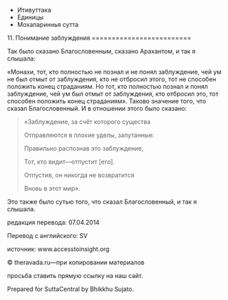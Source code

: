 









* Итивуттака
* Единицы
* Мохапариннья сутта


11\. Понимание заблуждения
\=\=\=\=\=\=\=\=\=\=\=\=\=\=\=\=\=\=\=\=\=\=\=\=\=



Так было сказано Благословенным, сказано Арахантом, и так я слышала:


«Монахи, тот, кто полностью не познал и не понял заблуждение, чей ум не был отмыт от заблуждения, кто не отбросил этого, тот не способен положить конец страданиям\. Но тот, кто полностью познал и понял заблуждение, чей ум был отмыт от заблуждения, кто отбросил это, тот способен положить конец страданиям»\. Таково значение того, что сказал Благословенный\. И в отношении этого было сказано:



> «Заблуждение, за счёт которого существа  
> 
> Отправляются в плохие уделы, запутанные:  
> 
> Правильно распознав это заблуждение,  
> 
> Тот, кто видит—отпустит \[его\]\.  
> 
> Отпустив, он никогда не возвратится  
> 
> Вновь в этот мир»\.


Это также было сутью того, что сказал Благословенный, и так я слышала\.



редакция перевода: 07\.04\.2014


Перевод с английского: SV


источник: www\.accesstoinsight\.org


© theravada\.ru—при копировании материалов


просьба ставить прямую ссылку на наш сайт\.


Prepared for SuttaCentral by Bhikkhu Sujato\.






